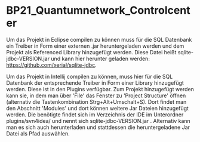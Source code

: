 # BP21_Quantumnetwork_Controlcenter


Um das Projekt in Eclipse compilen zu können muss für die SQL Datenbank ein Treiber in Form einer externen .jar heruntergeladen werden und dem Projekt als Referenced Library hinzugefügt werden.
Diese Datei heißt sqlite-jdbc-VERSION.jar und kann hier herunter geladen werden: https://github.com/xerial/sqlite-jdbc.

Um das Projekt in Intellij compilen zu können, muss hier für die SQL Datenbank der entsprechende Treiber in Form einer Library hinzugefügt werden. Diese ist in den Plugins verfügbar. Zum Projekt hinzugefügt werden kann sie, in dem man über 'File' das Fenster zu 'Project Structure' öffnen (alternativ die Tastenkombination Strg+Alt+Umschalt+S). Dort findet man den Abschnitt 'Modules' und dort können weitere Jar Dateien hinzugefügt werden. Die benötigte findet sich im Verzeichnis der IDE im Unterordner plugins/svn4idea/ und nennt sich sqlite-jdbc-VERSION.jar . Alternativ kann man es sich auch herunterladen und stattdessen die heruntergeladene Jar Datei als Pfad auswählen.

